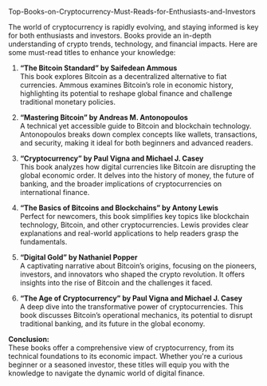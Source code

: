 Top-Books-on-Cryptocurrency-Must-Reads-for-Enthusiasts-and-Investors

The world of cryptocurrency is rapidly evolving, and staying informed is key for both enthusiasts and investors. Books provide an in-depth understanding of crypto trends, technology, and financial impacts. Here are some must-read titles to enhance your knowledge:

1. **“The Bitcoin Standard” by Saifedean Ammous**  
This book explores Bitcoin as a decentralized alternative to fiat currencies. Ammous examines Bitcoin’s role in economic history, highlighting its potential to reshape global finance and challenge traditional monetary policies.

2. **“Mastering Bitcoin” by Andreas M. Antonopoulos**  
A technical yet accessible guide to Bitcoin and blockchain technology. Antonopoulos breaks down complex concepts like wallets, transactions, and security, making it ideal for both beginners and advanced readers.

3. **“Cryptocurrency” by Paul Vigna and Michael J. Casey**  
This book analyzes how digital currencies like Bitcoin are disrupting the global economic order. It delves into the history of money, the future of banking, and the broader implications of cryptocurrencies on international finance.

4. **“The Basics of Bitcoins and Blockchains” by Antony Lewis**  
Perfect for newcomers, this book simplifies key topics like blockchain technology, Bitcoin, and other cryptocurrencies. Lewis provides clear explanations and real-world applications to help readers grasp the fundamentals.

5. **“Digital Gold” by Nathaniel Popper**  
A captivating narrative about Bitcoin’s origins, focusing on the pioneers, investors, and innovators who shaped the crypto revolution. It offers insights into the rise of Bitcoin and the challenges it faced.

6. **“The Age of Cryptocurrency” by Paul Vigna and Michael J. Casey**  
A deep dive into the transformative power of cryptocurrencies. This book discusses Bitcoin’s operational mechanics, its potential to disrupt traditional banking, and its future in the global economy.

**Conclusion:**  
These books offer a comprehensive view of cryptocurrency, from its technical foundations to its economic impact. Whether you're a curious beginner or a seasoned investor, these titles will equip you with the knowledge to navigate the dynamic world of digital finance.
